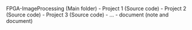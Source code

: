 FPGA-ImageProcessing (Main folder)
	- Project 1 (Source code)
	- Project 2 (Source code)
	- Project 3 (Source code)
	- ...
	- document (note and document)